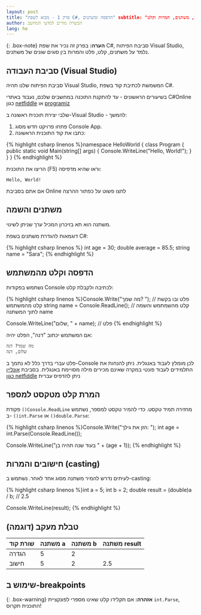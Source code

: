 ```yaml
---
layout: post 
title: "פרק 1 - מבוא לשפת C#, הדפסה ומשתנים" subtitle: "הדפסה, משתנים, המרות וקלט"
author: הכשרת מורים למדעי המחשב
lang: he
---
```


{: .box-note}
**הערה:** בפרק זה נכיר את שפת C#, סביבת הפיתוח Visual Studio, נלמד על משתנים, קלט, פלט והמרות בין סוגים שונים של משתנים.

## סביבת העבודה (Visual Studio)

סביבת הפיתוח שלנו תהיה Visual Studio, המשמשת לכתיבת קוד בשפת C#.

בשיעורים הראשונים - עד להתקנת התוכנה במחשבים שלכם, נעבוד באתרי C#Online כגון [netfiddle](https://dotnetfiddle.net/) או [programiz](https://www.programiz.com/csharp-programming/online-compiler/)

שלבי יצירת תוכנית ראשונה ב-Visual Studio  - להמשך:

1. פתחו פרויקט חדש מסוג Console App.
2. כתבו את קוד התוכנית הראשונה:

{% highlight csharp linenos %}namespace HelloWorld 
{ 
    class Program 
    { 
        public static void Main(string[] args) 
        { 
            Console.WriteLine("Hello, World!"); 
        } 
    } 
} 
{% endhighlight %}

הריצו את התוכנית (F5) וראו שהיא מדפיסה:

```
Hello, World!
```
אם אתם בסביבת Online לחצו פשוט על כפתור ההרצה

## משתנים והשמה

משתנה הוא תא בזיכרון המכיל ערך שניתן לשינוי.

דוגמאות להגדרת משתנים בשפת C#:

{% highlight csharp linenos %}
int age = 30; 
double average = 85.5;
string name = "Sara";
{% endhighlight %}

## הדפסה וקלט מהמשתמש

נשתמש בפקודות Console לכתיבה ולקבלת קלט:

{% highlight csharp linenos %}Console.Write("מה שמך? "); // פלט ובו בקשת קלט מהמשתמש
string name = Console.ReadLine(); // קלט מהשמתמש והשמה לתוך המשתנה name

Console.WriteLine("שלום, " + name); // פלט
{% endhighlight %}

אם המשתמש יכתוב "דנה", הפלט יהיה:

```
מה שמך? דנה
שלום, דנה
```
פלט עברי בדרך כלל לא נתמך ב-Console לכן מומלץ לעבוד באנגלית. ניתן להנחות את התלמידים לעבוד פונטי במקרה שאינם מכירים מילה מסויימת באנגלית. בסביבת [אונליין כגון netfiddle](https://dotnetfiddle.net/) ניתן להדפיס עברית
## המרת קלט מטקסט למספר

פקודת `()Console.ReadLine` מחזירה תמיד טקסט. כדי להמיר טקסט למספר, נשתמש ב- `()int.Parse` או `()double.Parse`:

{% highlight csharp linenos %}Console.Write("הזן את גילך: "); 
int age = int.Parse(Console.ReadLine());

Console.WriteLine("בעוד שנה תהיה בן " + (age + 1)); 
{% endhighlight %}

## חישובים והמרות (casting)

לעיתים נדרש להמיר משתנה מסוג אחד לאחר. נשתמש ב-casting:

{% highlight csharp linenos %}int a = 5; 
int b = 2; 
double result = (double)a / b; // 2.5

Console.WriteLine(result); {% endhighlight %}

## טבלת מעקב (דוגמה)

| שורת קוד | משתנה a | משתנה b | משתנה result |
| -------- | ------- | ------- | ------------ |
| הגדרה    | 5       | 2       |              |
| חישוב    | 5       | 2       | 2.5          |

## שימוש ב-breakpoints


{: .box-warning}
**אזהרה:** אם תקלידו קלט שאינו מספרי לפונקציית `int.Parse`, התוכנית תקרוס!

